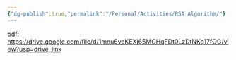 ```yaml
---
{"dg-publish":true,"permalink":"/Personal/Activities/RSA Algorithm/"}
---
```


pdf: https://drive.google.com/file/d/1mnu6vcKEXj65MGHqFDt0LzDtNKo17fOG/view?usp=drive_link 